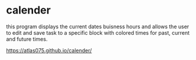 # calender

this program displays the current dates buisness hours and allows the user to edit and save task to a specific block with colored times for past, current and future times.

https://atlas075.github.io/calender/


